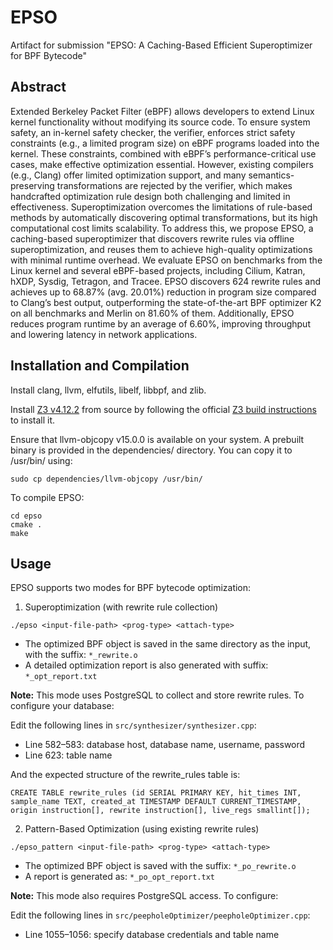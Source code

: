 # EPSO
Artifact for submission "EPSO: A Caching-Based Efficient Superoptimizer for BPF Bytecode"

## Abstract
Extended Berkeley Packet Filter (eBPF) allows developers to extend Linux kernel functionality without modifying its source code. To ensure system safety, an in-kernel safety checker, the verifier, enforces strict safety constraints (e.g., a limited program size) on eBPF programs loaded into the kernel. These constraints, combined with eBPF’s performance-critical use cases, make effective optimization essential. However, existing compilers (e.g., Clang) offer limited optimization support, and many semantics-preserving transformations are rejected by the verifier, which makes handcrafted optimization rule design both challenging and limited in effectiveness.
Superoptimization overcomes the limitations of rule-based methods by automatically discovering optimal transformations, but its high computational cost limits scalability. To address this, we propose EPSO, a caching-based superoptimizer that discovers rewrite rules via offline superoptimization, and reuses them to achieve high-quality optimizations with minimal runtime overhead. We evaluate EPSO on benchmarks from the Linux kernel and several eBPF-based projects, including Cilium, Katran, hXDP, Sysdig, Tetragon, and Tracee. EPSO discovers 624 rewrite rules and achieves up to 68.87% (avg. 20.01%) reduction in program size compared to Clang’s best output, outperforming the state-of-the-art BPF optimizer K2 on all benchmarks and Merlin on 81.60% of them. Additionally, EPSO reduces program runtime by an average of 6.60%, improving throughput and lowering latency in network applications.

## Installation and Compilation
Install clang, llvm, elfutils, libelf, libbpf, and zlib.

Install [Z3 v4.12.2](https://github.com/Z3Prover/z3/archive/refs/tags/z3-4.12.2.tar.gz) from source by following the official [Z3 build instructions](https://github.com/Z3Prover/z3#building-z3-using-make-and-gccclang) to install it.

Ensure that llvm-objcopy v15.0.0 is available on your system.
A prebuilt binary is provided in the dependencies/ directory. You can copy it to /usr/bin/ using:
```
sudo cp dependencies/llvm-objcopy /usr/bin/
```

To compile EPSO:
```
cd epso
cmake .
make
```

## Usage
EPSO supports two modes for BPF bytecode optimization:

1. Superoptimization (with rewrite rule collection)
```
./epso <input-file-path> <prog-type> <attach-type>
```
- The optimized BPF object is saved in the same directory as the input, with the suffix: `*_rewrite.o`
- A detailed optimization report is also generated with suffix: `*_opt_report.txt`

**Note:**
This mode uses PostgreSQL to collect and store rewrite rules. To configure your database:

Edit the following lines in `src/synthesizer/synthesizer.cpp`:
- Line 582–583: database host, database name, username, password
- Line 623: table name
  
And the expected structure of the rewrite_rules table is:
```
CREATE TABLE rewrite_rules (id SERIAL PRIMARY KEY, hit_times INT, sample_name TEXT, created_at TIMESTAMP DEFAULT CURRENT_TIMESTAMP, origin instruction[], rewrite instruction[], live_regs smallint[]);
```
2. Pattern-Based Optimization (using existing rewrite rules)
```
./epso_pattern <input-file-path> <prog-type> <attach-type>
```
- The optimized BPF object is saved with the suffix: `*_po_rewrite.o`
- A report is generated as: `*_po_opt_report.txt`

**Note:**
This mode also requires PostgreSQL access. To configure:

Edit the following lines in `src/peepholeOptimizer/peepholeOptimizer.cpp`:
- Line 1055–1056: specify database credentials and table name
